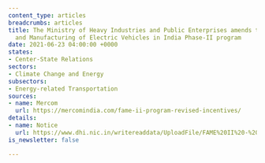 ```yaml
---
content_type: articles
breadcrumbs: articles
title: The Ministry of Heavy Industries and Public Enterprises amends the Faster Adoption
  and Manufacturing of Electric Vehicles in India Phase-II program
date: 2021-06-23 04:00:00 +0000
states:
- Center-State Relations
sectors:
- Climate Change and Energy
subsectors:
- Energy-related Transportation
sources:
- name: Mercom
  url: https://mercomindia.com/fame-ii-program-revised-incentives/
details:
- name: Notice
  url: https://www.dhi.nic.in/writereaddata/UploadFile/FAME%20II%20-%20Polict%20modfications.pdf
is_newsletter: false

---
```

